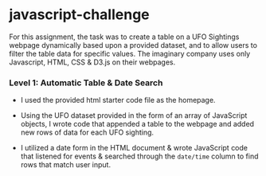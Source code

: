 # javascript-challenge

For this assignment, the task was to create a table on a UFO Sightings webpage dynamically based upon a provided dataset, and to allow users to filter the table data for specific values. The imaginary company uses only Javascript, HTML, CSS & D3.js on their webpages.

### Level 1: Automatic Table & Date Search

* I used the provided html starter code file as the homepage.

* Using the UFO dataset provided in the form of an array of JavaScript objects, I wrote code that appended a table to the webpage and added new rows of data for each UFO sighting.  

* I utilized a date form in the HTML document & wrote JavaScript code that listened for events & searched through the `date/time` column to find rows that match user input.

